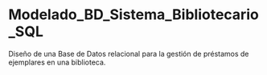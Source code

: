 # Modelado_BD_Sistema_Bibliotecario_SQL
Diseño de una Base de Datos relacional para la gestión de préstamos de ejemplares en una biblioteca.
